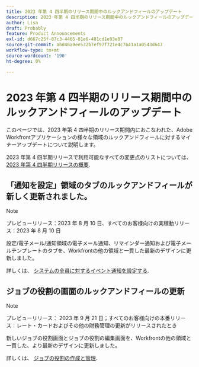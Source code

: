 ```yaml
---
title: 2023 年第 4 四半期のリリース期間中のルックアンドフィールのアップデート
description: 2023 年第 4 四半期のリリース期間中のルックアンドフィールのアップデート
author: Lisa
draft: Probably
feature: Product Announcements
exl-id: d667c25f-87c3-4465-81e6-481cd1e93e87
source-git-commit: ab046a9ee532b7ef97f721e4c7b41a1a0543d647
workflow-type: tm+mt
source-wordcount: '190'
ht-degree: 0%

---
```


# 2023 年第 4 四半期のリリース期間中のルックアンドフィールのアップデート

このページでは、2023 年第 4 四半期のリリース期間内におこなわれた、Adobe Workfrontアプリケーションの様々な領域のルックアンドフィールに対するマイナーアップデートについて説明します。

2023 年第 4 四半期リリースで利用可能なすべての変更点のリストについては、 [2023 年第 4 四半期リリースの概要](/help/quicksilver/product-announcements/product-releases/23-q4-release-activity/23-q4-release-overview.md).

## 「通知を設定」領域のタブのルックアンドフィールが新しく更新されました。

>[!NOTE]
>
>プレビューリリース：2023 年 8 月 10 日、すべてのお客様向けの実稼動リリース：2023 年 8 月 10 日

設定/電子メール/通知領域の電子メール通知、リマインダー通知および電子メールテンプレートのタブを、Workfrontの他の領域と一貫した最新のデザインに更新しました。

詳しくは、 [システムの全員に対するイベント通知を設定する](/help/quicksilver/administration-and-setup/manage-workfront/emails/configure-event-notifications-for-everyone-in-the-system.md).

## ジョブの役割の画面のルックアンドフィールの更新

>[!NOTE]
>
>プレビューリリース： 2023 年 9 月 21 日；すべてのお客様向けの本番リリース：レート・カードおよびその他の財務管理の更新がリリースされたとき

新しいジョブの役割画面とジョブの役割の編集画面を、Workfrontの他の領域と一貫した、より最新のデザインに更新しました。

詳しくは、 [ジョブの役割の作成と管理](/help/quicksilver/administration-and-setup/set-up-workfront/organizational-setup/create-manage-job-roles.md).
